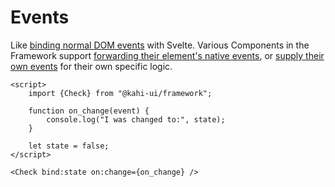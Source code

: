 # Events

Like [binding normal DOM events](https://svelte.dev/tutorial/dom-events) with Svelte. Various Components in the Framework support [forwarding their element's native events](../interactables/check#api-reference), or [supply their own events](../overlays/overlay#api-reference) for their own specific logic.

```svelte {title="Events Preview" mode="repl"}
<script>
    import {Check} from "@kahi-ui/framework";

    function on_change(event) {
        console.log("I was changed to:", state);
    }

    let state = false;
</script>

<Check bind:state on:change={on_change} />
```
